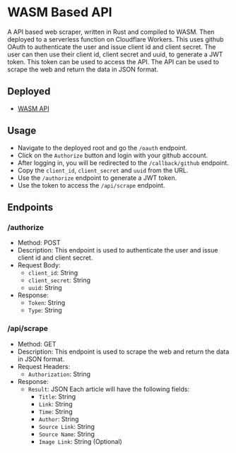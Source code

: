 # WASM Based API

A API based web scraper, written in Rust and compiled to WASM. Then deployed to a serverless function on Cloudflare Workers. This uses github OAuth to authenticate the user and issue client id and client secret.
The user can then use their client id, client secret and uuid, to generate a JWT token. This token can be used to access the API. The API can be used to scrape the web and return the data in JSON format.

## Deployed
- [WASM API](https://api.shivadityas.com)

## Usage
- Navigate to the deployed root and go the `/oauth` endpoint.
- Click on the `Authorize` button and login with your github account.
- After logging in, you will be redirected to the `/callback/github` endpoint.
- Copy the `client_id`, `client_secret` and `uuid` from the URL.
- Use the `/authorize` endpoint to generate a JWT token.
- Use the token to access the `/api/scrape` endpoint.

## Endpoints

### /authorize
- Method: POST
- Description: This endpoint is used to authenticate the user and issue client id and client secret.
- Request Body:
  - `client_id`: String
  - `client_secret`: String
  - `uuid`: String
- Response:
    - `Token`: String
    - `Type`: String

### /api/scrape
- Method: GET
- Description: This endpoint is used to scrape the web and return the data in JSON format.
- Request Headers:
  - `Authorization`: String
- Response:
  - `Result`: JSON
  Each article will have the following fields:
    - `Title`: String
    - `Link`: String
    - `Time`: String
    - `Author`: String
    - `Source Link`: String
    - `Source Name`: String
    - `Image Link`: String (Optional)
